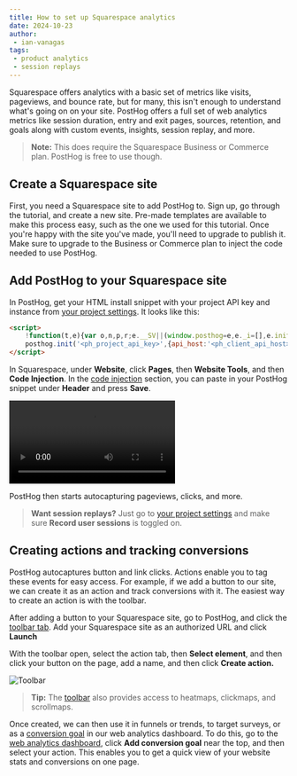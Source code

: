 ```yaml
---
title: How to set up Squarespace analytics
date: 2024-10-23
author:
 - ian-vanagas
tags:
 - product analytics
 - session replays
---
```


Squarespace offers analytics with a basic set of metrics like visits, pageviews, and bounce rate, but for many, this isn't enough to understand what's going on on your site. PostHog offers a full set of web analytics metrics like session duration, entry and exit pages, sources, retention, and goals along with custom events, insights, session replay, and more.

> **Note:** This does require the Squarespace Business or Commerce plan. PostHog is free to use though.

## Create a Squarespace site

First, you need a Squarespace site to add PostHog to. Sign up, go through the tutorial, and create a new site. Pre-made templates are available to make this process easy, such as the one we used for this tutorial. Once you're happy with the site you've made, you'll need to upgrade to publish it. Make sure to upgrade to the Business or Commerce plan to inject the code needed to use PostHog.

## Add PostHog to your Squarespace site

In PostHog, get your HTML install snippet with your project API key and instance from [your project settings](https://us.posthog.com/settings/project). It looks like this:

```html
<script>
    !function(t,e){var o,n,p,r;e.__SV||(window.posthog=e,e._i=[],e.init=function(i,s,a){function g(t,e){var o=e.split(".");2==o.length&&(t=t[o[0]],e=o[1]),t[e]=function(){t.push([e].concat(Array.prototype.slice.call(arguments,0)))}}(p=t.createElement("script")).type="text/javascript",p.crossOrigin="anonymous",p.async=!0,p.src=s.api_host+"/static/array.js",(r=t.getElementsByTagName("script")[0]).parentNode.insertBefore(p,r);var u=e;for(void 0!==a?u=e[a]=[]:a="posthog",u.people=u.people||[],u.toString=function(t){var e="posthog";return"posthog"!==a&&(e+="."+a),t||(e+=" (stub)"),e},u.people.toString=function(){return u.toString(1)+".people (stub)"},o="capture identify alias people.set people.set_once set_config register register_once unregister opt_out_capturing has_opted_out_capturing opt_in_capturing reset isFeatureEnabled onFeatureFlags getFeatureFlag getFeatureFlagPayload reloadFeatureFlags group updateEarlyAccessFeatureEnrollment getEarlyAccessFeatures getActiveMatchingSurveys getSurveys getNextSurveyStep".split(" "),n=0;n<o.length;n++)g(u,o[n]);e._i.push([i,s,a])},e.__SV=1)}(document,window.posthog||[]);
    posthog.init('<ph_project_api_key>',{api_host:'<ph_client_api_host>',defaults:'<ph_posthog_js_defaults>'})
</script>
```

In Squarespace, under **Website**, click **Pages**, then **Website Tools**, and then **Code Injection**. In the [code injection](https://account.squarespace.com/project-picker?client_id=helpcenter&redirect_url=%2Fpages%2Fwebsite-tools%2Fcode-injection) section, you can paste in your PostHog snippet under **Header** and press **Save**. 

![Snippet install video](https://res.cloudinary.com/dmukukwp6/video/upload/snippet_9f509b1eb3.mp4)

PostHog then starts autocapturing pageviews, clicks, and more.

<ProductScreenshot
  imageLight="https://res.cloudinary.com/dmukukwp6/image/upload/Clean_Shot_2024_10_22_at_21_36_30_2x_a04618e517.png"
  imageDark="https://res.cloudinary.com/dmukukwp6/image/upload/Clean_Shot_2024_10_22_at_21_36_48_2x_610546fddd.png"
  alt="PostHog autocapture events"
  classes="rounded"
/>

> **Want session replays?** Just go to [your project settings](https://us.posthog.com/settings/project-replay) and make sure **Record user sessions** is toggled on.

## Creating actions and tracking conversions

PostHog autocaptures button and link clicks. Actions enable you to tag these events for easy access. For example, if we add a button to our site, we can create it as an action and track conversions with it. The easiest way to create an action is with the toolbar.

After adding a button to your Squarespace site, go to PostHog, and click the [toolbar tab](https://us.posthog.com/toolbar). Add your Squarespace site as an authorized URL and click **Launch**

<ProductScreenshot
  imageLight="https://res.cloudinary.com/dmukukwp6/image/upload/Clean_Shot_2024_10_23_at_08_59_50_2x_c62a5c4b8b.png"
  imageDark="https://res.cloudinary.com/dmukukwp6/image/upload/Clean_Shot_2024_10_23_at_09_00_04_2x_480d179c95.png"
  alt="PostHog toolbar launch"
  classes="rounded"
/>

With the toolbar open, select the action tab, then **Select element**, and then click your button on the page, add a name, and then click **Create action.**

![Toolbar](https://res.cloudinary.com/dmukukwp6/image/upload/Clean_Shot_2024_10_23_at_09_04_57_2x_bfb361075c.png)

> **Tip:** The [toolbar](/docs/toolbar) also provides access to heatmaps, clickmaps, and scrollmaps.

Once created, we can then use it in funnels or trends, to target surveys, or as a [conversion goal](/docs/web-analytics/conversion-goals) in our web analytics dashboard. To do this, go to the [web analytics dashboard](https://us.posthog.com/web), click **Add conversion goal** near the top, and then select your action. This enables you to get a quick view of your website stats and conversions on one page.

<ProductScreenshot
  imageLight="https://res.cloudinary.com/dmukukwp6/image/upload/Clean_Shot_2024_10_23_at_09_13_35_2x_4bea48f51f.png"
  imageDark="https://res.cloudinary.com/dmukukwp6/image/upload/Clean_Shot_2024_10_23_at_09_13_17_2x_66585525d5.png"
  alt="PostHog web analytics dashboard with conversion goal"
  classes="rounded"
/>

<NewsletterForm />